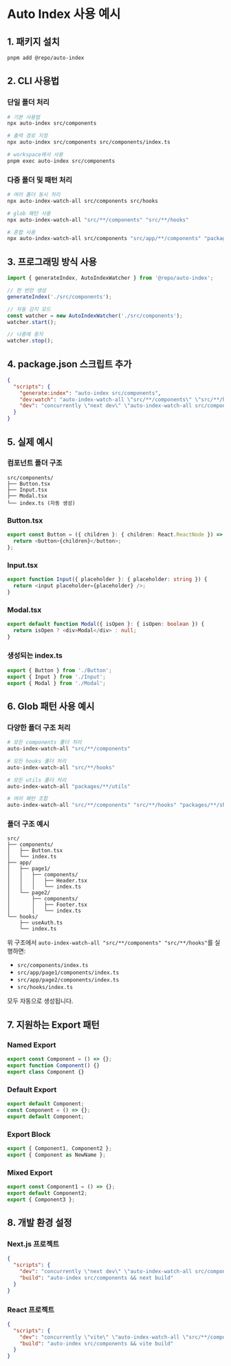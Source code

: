 # Auto Index 사용 예시

## 1. 패키지 설치

```bash
pnpm add @repo/auto-index
```

## 2. CLI 사용법

### 단일 폴더 처리

```bash
# 기본 사용법
npx auto-index src/components

# 출력 경로 지정
npx auto-index src/components src/components/index.ts

# workspace에서 사용
pnpm exec auto-index src/components
```

### 다중 폴더 및 패턴 처리

```bash
# 여러 폴더 동시 처리
npx auto-index-watch-all src/components src/hooks

# glob 패턴 사용
npx auto-index-watch-all "src/**/components" "src/**/hooks"

# 혼합 사용
npx auto-index-watch-all src/components "src/app/**/components" "packages/**/utils"
```

## 3. 프로그래밍 방식 사용

```typescript
import { generateIndex, AutoIndexWatcher } from '@repo/auto-index';

// 한 번만 생성
generateIndex('./src/components');

// 자동 감지 모드
const watcher = new AutoIndexWatcher('./src/components');
watcher.start();

// 나중에 중지
watcher.stop();
```

## 4. package.json 스크립트 추가

```json
{
  "scripts": {
    "generate:index": "auto-index src/components",
    "dev:watch": "auto-index-watch-all \"src/**/components\" \"src/**/hooks\"",
    "dev": "concurrently \"next dev\" \"auto-index-watch-all src/components \"src/app/**/components\"\""
  }
}
```

## 5. 실제 예시

### 컴포넌트 폴더 구조
```
src/components/
├── Button.tsx
├── Input.tsx
├── Modal.tsx
└── index.ts (자동 생성)
```

### Button.tsx
```typescript
export const Button = ({ children }: { children: React.ReactNode }) => {
  return <button>{children}</button>;
};
```

### Input.tsx
```typescript
export function Input({ placeholder }: { placeholder: string }) {
  return <input placeholder={placeholder} />;
}
```

### Modal.tsx
```typescript
export default function Modal({ isOpen }: { isOpen: boolean }) {
  return isOpen ? <div>Modal</div> : null;
}
```

### 생성되는 index.ts
```typescript
export { Button } from './Button';
export { Input } from './Input';
export { Modal } from './Modal';
```

## 6. Glob 패턴 사용 예시

### 다양한 폴더 구조 처리

```bash
# 모든 components 폴더 처리
auto-index-watch-all "src/**/components"

# 모든 hooks 폴더 처리
auto-index-watch-all "src/**/hooks"

# 모든 utils 폴더 처리
auto-index-watch-all "packages/**/utils"

# 여러 패턴 조합
auto-index-watch-all "src/**/components" "src/**/hooks" "packages/**/shared"
```

### 폴더 구조 예시
```
src/
├── components/
│   ├── Button.tsx
│   └── index.ts
├── app/
│   ├── page1/
│   │   ├── components/
│   │   │   ├── Header.tsx
│   │   │   └── index.ts
│   └── page2/
│       ├── components/
│       │   ├── Footer.tsx
│       │   └── index.ts
└── hooks/
    ├── useAuth.ts
    └── index.ts
```

위 구조에서 `auto-index-watch-all "src/**/components" "src/**/hooks"`를 실행하면:
- `src/components/index.ts`
- `src/app/page1/components/index.ts`
- `src/app/page2/components/index.ts`
- `src/hooks/index.ts`

모두 자동으로 생성됩니다.

## 7. 지원하는 Export 패턴

### Named Export
```typescript
export const Component = () => {};
export function Component() {}
export class Component {}
```

### Default Export
```typescript
export default Component;
const Component = () => {};
export default Component;
```

### Export Block
```typescript
export { Component1, Component2 };
export { Component as NewName };
```

### Mixed Export
```typescript
export const Component1 = () => {};
export default Component2;
export { Component3 };
```

## 8. 개발 환경 설정

### Next.js 프로젝트

```json
{
  "scripts": {
    "dev": "concurrently \"next dev\" \"auto-index-watch-all src/components \"src/app/**/components\"\"",
    "build": "auto-index src/components && next build"
  }
}
```

### React 프로젝트

```json
{
  "scripts": {
    "dev": "concurrently \"vite\" \"auto-index-watch-all \"src/**/components\"\"",
    "build": "auto-index src/components && vite build"
  }
}
```

